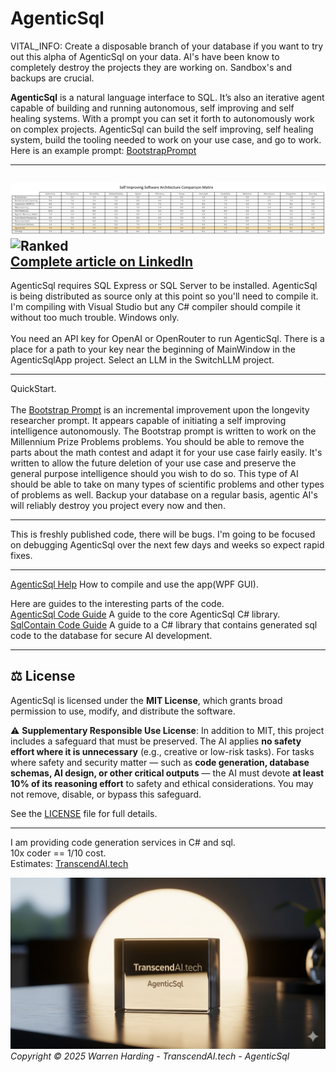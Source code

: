 # AgenticSql

VITAL_INFO:
Create a disposable branch of your database if you want to try out this alpha of AgenticSql on your data. AI's have been know to completely destroy the projects they are working on. Sandbox's and backups are crucial.

**AgenticSql** is a natural language interface to SQL. It’s also an iterative agent capable of building and running autonomous, self improving and self healing systems. With a prompt you can set it forth to autonomously work on complex projects. AgenticSql can build the self improving, self healing system, build the tooling needed to work on your use case, and go to work. Here is an example prompt: [BootstrapPrompt](Prompts/Bootstrap.txt)

---
![Compare](Compare.png)</br>
![Ranked](Ranked.jpg)</br>
[Complete article on LinkedIn](https://www.linkedin.com/pulse/ten-self-improving-software-architectures-transcendai-tech-07xfc/)</br>
---

AgenticSql requires SQL Express or SQL Server to be installed. AgenticSql is being distributed as source only at this point so you'll need to compile it. I'm compiling with Visual Studio but any C# compiler should compile it without too much trouble. Windows only.</br>
</br>
You need an API key for OpenAI or OpenRouter to run AgenticSql. There is a place for a path to your key near the beginning of MainWindow in the AgenticSqlApp project. Select an LLM in the SwitchLLM project.

---

QuickStart.</br>
</br>
The [Bootstrap Prompt](Prompts/Bootstrap.txt) is an incremental improvement upon the longevity researcher prompt. It appears capable of initiating a self improving intelligence autonomously. The Bootstrap prompt is written to work on the Millennium Prize Problems problems. You should be able to remove the parts about the math contest and adapt it for your use case fairly easily. It's written to allow the future deletion of your use case and preserve the general purpose intelligence should you wish to do so. This type of AI should be able to take on many types of scientific problems and other types of problems as well. Backup your database on a regular basis, agentic AI's will reliably destroy you project every now and then.</br>

---

This is freshly published code, there will be bugs. I'm going to be focused on debugging AgenticSql over the next few days and weeks so expect rapid fixes.

---

[AgenticSql Help](AgenticSqlHelp.md) How to compile and use the app(WPF GUI).

Here are guides to the interesting parts of the code.</br>
[AgenticSql Code Guide](AgenticSqlCodeGuide.md) A guide to the core AgenticSql C# library.</br>
[SqlContain Code Guide](SqlContainCodeGuide.md) A guide to a C# library that contains generated sql code to the database for secure AI development.

---

## ⚖️ License

AgenticSql is licensed under the **MIT License**, which grants broad permission to use, modify, and distribute the software.

⚠️ **Supplementary Responsible Use License**:
In addition to MIT, this project includes a safeguard that must be preserved. The AI applies **no safety effort where it is unnecessary** (e.g., creative or low-risk tasks). For tasks where safety and security matter — such as **code generation, database schemas, AI design, or other critical outputs** — the AI must devote **at least 10% of its reasoning effort** to safety and ethical considerations. You may not remove, disable, or bypass this safeguard.

See the [LICENSE](License.txt) file for full details.

---
I am providing code generation services in C# and sql.</br>
10x coder == 1/10 cost.</br>
Estimates: [TranscendAI.tech](https://TranscendAI.tech)

![Footer Logo](agenticsql.jpg)
*Copyright © 2025 Warren Harding - TranscendAI.tech - AgenticSql*

